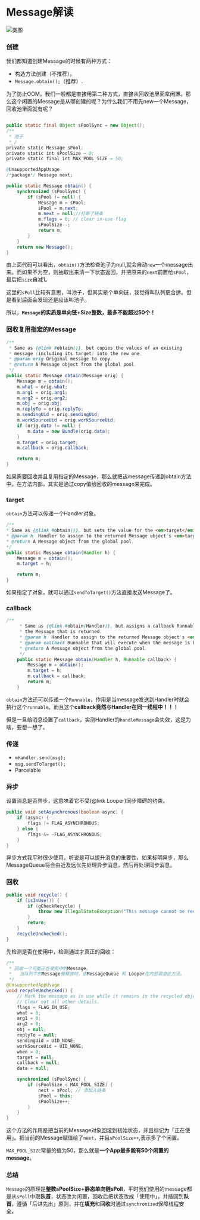 # Message解读


![类图](Message.dotuml.png)

### 创建

我们都知道创建Message的时候有两种方式：

- 构造方法创建（不推荐）。
- `Message.obtain();`（推荐）.

为了防止OOM，我们一般都是直接用第二种方式，直接从回收池里面拿闲置。那么这个闲置的Message是从哪创建的呢？为什么我们不用先new一个Message，回收池里面就有呢？

```java

public static final Object sPoolSync = new Object();
/**
 * 池子
 * /
private static Message sPool;
private static int sPoolSize = 0;
private static final int MAX_POOL_SIZE = 50;

@UnsupportedAppUsage
/*package*/ Message next;

public static Message obtain() {
    synchronized (sPoolSync) {
        if (sPool != null) {
            Message m = sPool;
            sPool = m.next;
            m.next = null;//打断了链条
            m.flags = 0; // clear in-use flag
            sPoolSize--;
            return m;
        }
    }
    return new Message();
}
```

由上面代码可以看出，`obtain()`方法检查池子为null,就会自动`new`一个message出来。而如果不为空，则抽取出来清一下状态返回，并把原来的`next`前置给`sPool`，最后把`size`自减1。

这里的`sPoll`比较有意思，叫池子，但其实是个单向链，我觉得叫队列更合适。但是看到后面会发现还是应该叫池子。


所以，**`Message`的实质是单向链+Size整数，最多不能超过50个！**

### 回收复用指定的Message

```java
/**
 * Same as {@link #obtain()}, but copies the values of an existing
 * message (including its target) into the new one.
 * @param orig Original message to copy.
 * @return A Message object from the global pool.
 */
public static Message obtain(Message orig) {
    Message m = obtain();
    m.what = orig.what;
    m.arg1 = orig.arg1;
    m.arg2 = orig.arg2;
    m.obj = orig.obj;
    m.replyTo = orig.replyTo;
    m.sendingUid = orig.sendingUid;
    m.workSourceUid = orig.workSourceUid;
    if (orig.data != null) {
        m.data = new Bundle(orig.data);
    }
    m.target = orig.target;
    m.callback = orig.callback;

    return m;
}
```

如果需要回收并且复用指定的Message，那么就把该message传递到obtain方法中。在方法内部，其实是通过copy值给回收的message来完成。

### target

`obtain`方法可以传递一个Handler对象。

```java
/**
* Same as {@link #obtain()}, but sets the value for the <em>target</em> member on the Message returned.
* @param h  Handler to assign to the returned Message object's <em>target</em> member.
* @return A Message object from the global pool.
*/
public static Message obtain(Handler h) {
    Message m = obtain();
    m.target = h;

    return m;
}
```

如果指定了对象，就可以通过`sendToTarget()`方法直接发送Message了。

### callback

```java
/**
     * Same as {@link #obtain(Handler)}, but assigns a callback Runnable on
     * the Message that is returned.
     * @param h  Handler to assign to the returned Message object's <em>target</em> member.
     * @param callback Runnable that will execute when the message is handled.
     * @return A Message object from the global pool.
     */
    public static Message obtain(Handler h, Runnable callback) {
        Message m = obtain();
        m.target = h;
        m.callback = callback;
        return m;
    }
```

`obtain`方法还可以传递一个`Runnable`，作用是当message发送到Handler时就会执行这个`runnable`。而且这个**callback竟然与Handler在同一线程中！！！**

但是一旦给消息设置了`callback`，实测Handler的`handleMessage`会失效，这是为啥，要想一想了。

### 传递

- `mHandler.send(msg);`
- `msg.sendToTarget();`
- Parcelable

### 异步

设置消息是否异步，这意味着它不受{@link Looper}同步障碍的约束。

```java
public void setAsynchronous(boolean async) {
    if (async) {
        flags |= FLAG_ASYNCHRONOUS;
    } else {
        flags &= ~FLAG_ASYNCHRONOUS;
    }
}
```

异步方式我平时很少使用，听说是可以提升消息的重要性，如果标明异步，那么MessageQueue将会由近及远优先处理异步消息，然后再处理同步消息。

### 回收

```java
public void recycle() {
    if (isInUse()) {
        if (gCheckRecycle) {
            throw new IllegalStateException("This message cannot be recycled because it is still in use.");
        }
        return;
    }
    recycleUnchecked();
}
```

先检测是否在使用中，检测通过才真正的回收：

```java
/**
 * 回收一个可能正在使用中的Message。
 *   当队列中的Message被释放时，由MessageQueue 和 Looper在内部调用此方法。
 */
@UnsupportedAppUsage
void recycleUnchecked() {
    // Mark the message as in use while it remains in the recycled object pool.
    // Clear out all other details.
    flags = FLAG_IN_USE;
    what = 0;
    arg1 = 0;
    arg2 = 0;
    obj = null;
    replyTo = null;
    sendingUid = UID_NONE;
    workSourceUid = UID_NONE;
    when = 0;
    target = null;
    callback = null;
    data = null;

    synchronized (sPoolSync) {
        if (sPoolSize < MAX_POOL_SIZE) {
            next = sPool; // 添加入链条
            sPool = this;
            sPoolSize++;
        }
    }
}
```

这个方法的作用是把当前的Message对象回滚到初始状态，并且标记为「正在使用」。把当前的Message赋值给了`next`，并且`sPoolSize++`,表示多了个闲置。

`MAX_POOL_SIZE`常量的值为50，那么就是**一个App最多能有50个闲置的message**。

### 总结

`Message`的原理是**整数sPoolSize+静态单向链sPoll**，平时我们使用的message都是从`sPoll`中取**队首**，状态改为闲置，回收后把状态改成「使用中」，并插回到**队首**，遵循「后进先出」原则，并在**填充**和**回收**时通过`synchronized`保障线程安全。

